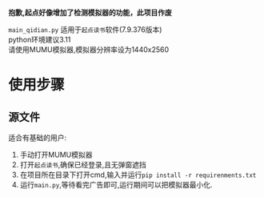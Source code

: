 **抱歉,起点好像增加了检测模拟器的功能，此项目作废**

`main_qidian.py` 适用于`起点读书`软件(7.9.376版本)<br>
python环境建议3.11<br>
请使用MUMU模拟器,模拟器分辨率设为1440x2560
# 使用步骤
## 源文件
适合有基础的用户:
1. 手动打开MUMU模拟器
2. 打开`起点读书`,确保已经登录,且无弹窗遮挡
3. 在项目所在目录下打开cmd,输入并运行`pip install -r requirenments.txt`
4. 运行`main.py`,等待看完广告即可,运行期间可以把模拟器最小化.


